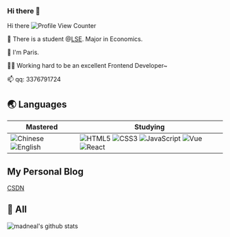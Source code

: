 ### Hi there 👋

Hi there ![Profile View Counter](https://komarev.com/ghpvc/?username=meredithyan)

🏫 There is a student @[LSE](https://www.lse.ac.uk/). Major in Economics.<br>

🎈 I'm Paris.<br>

👨‍💻 Working hard to be an excellent Frontend Developer~

📫 qq: 3376791724 

## 🌏 Languages

| Mastered                                                     | Studying                                                     |
| ------------------------------------------------------------ | ------------------------------------------------------------ |
| ![Chinese](https://img.shields.io/badge/-Chinese-ff0000?style=flat-square) ![English](https://img.shields.io/badge/-English-239dff?style=flat-square) |![HTML5](https://img.shields.io/badge/-HTML5-e34f26?style=flat-square&logo=HTML5&logoColor=fff) ![CSS3](https://img.shields.io/badge/-CSS3-1572b6?style=flat-square&logo=CSS3&labelColor=1572b6) ![JavaScript](https://img.shields.io/badge/JS-JavaScript-ff69b4) ![Vue](https://img.shields.io/badge/-Vue-sucess) ![React](https://img.shields.io/badge/-React-blue) |

## My Personal Blog
[CSDN](https://blog.csdn.net/meredithyan)

## 🔭 All

![madneal's github stats](https://github-readme-stats.vercel.app/api?username=meredithyan&show_icons=true&theme=radical)

